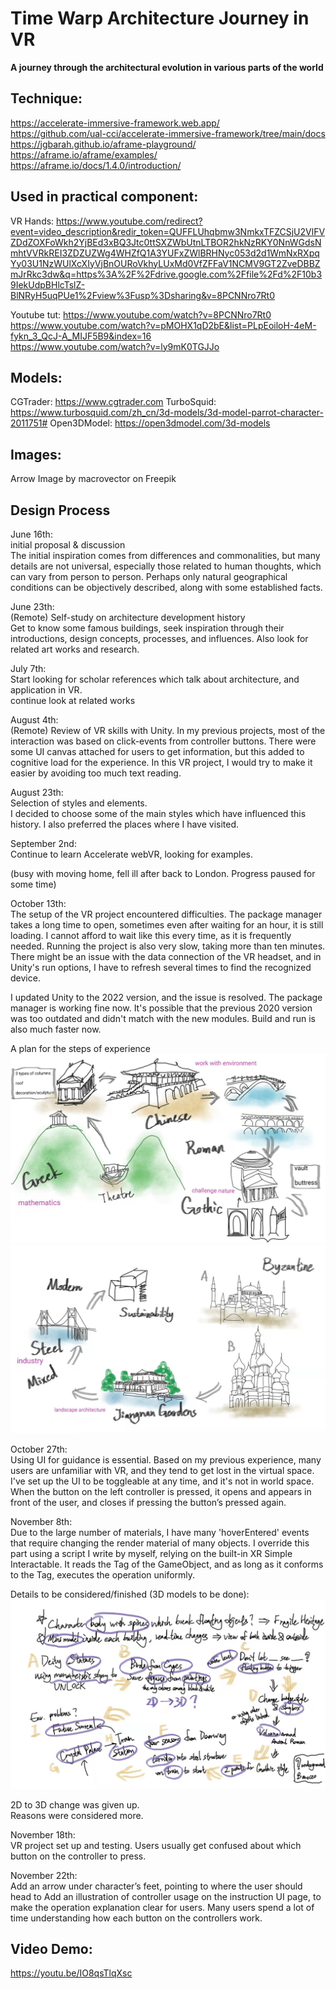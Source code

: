 # Time Warp Architecture Journey in VR
**A journey through the architectural evolution in various parts of the world**

## Technique:

https://accelerate-immersive-framework.web.app/  
https://github.com/ual-cci/accelerate-immersive-framework/tree/main/docs  
https://jgbarah.github.io/aframe-playground/  
https://aframe.io/aframe/examples/  
https://aframe.io/docs/1.4.0/introduction/  

## Used in practical component: 
VR Hands: https://www.youtube.com/redirect?event=video_description&redir_token=QUFFLUhqbmw3NmkxTFZCSjU2VlFVZDdZOXFoWkh2YjBEd3xBQ3Jtc0ttSXZWbUtnLTBOR2hkNzRKY0NnWGdsNmhtVVRkREI3ZDZUZWg4WHZfQ1A3YUFxZWlBRHNyc053d2d1WmNxRXpqYy03U1NzWUlXcXIyVjBnOURoVkhyLUxMd0VfZFFaV1NCMV9GT2ZveDBBZmJrRkc3dw&q=https%3A%2F%2Fdrive.google.com%2Ffile%2Fd%2F10b39IekUdpBHlcTslZ-BlNRyH5uqPUe1%2Fview%3Fusp%3Dsharing&v=8PCNNro7Rt0  

Youtube tut: https://www.youtube.com/watch?v=8PCNNro7Rt0  
https://www.youtube.com/watch?v=pMOHX1qD2bE&list=PLpEoiloH-4eM-fykn_3_QcJ-A_MIJF5B9&index=16  
https://www.youtube.com/watch?v=ly9mK0TGJJo  

## Models:
CGTrader: https://www.cgtrader.com
TurboSquid: https://www.turbosquid.com/zh_cn/3d-models/3d-model-parrot-character-2011751#
Open3DModel: https://open3dmodel.com/3d-models

## Images:
Arrow Image by macrovector on Freepik  

## Design Process
June 16th:  
initial proposal & discussion  
The initial inspiration comes from differences and commonalities, but many details are not universal, especially those related to human thoughts, which can vary from person to person. Perhaps only natural geographical conditions can be objectively described, along with some established facts.  

June 23th:  
(Remote) Self-study on architecture development history  
Get to know some famous buildings, seek inspiration through their introductions, design concepts, processes, and influences.
Also look for related art works and research.  

July 7th:  
Start looking for scholar references which talk about architecture, and application in VR.  
continue look at related works  

August 4th:  
(Remote) Review of VR skills with Unity. In my previous projects, most of the interaction was based on click-events from controller buttons. There were some UI canvas attached for users to get information, but this added to cognitive load for the experience. In this VR project, I would try to make it easier by avoiding too much text reading.  

August 23th:  
Selection of styles and elements.  
I decided to choose some of the main styles which have influenced this history. I also preferred the places where I have visited.  

September 2nd:  
Continue to learn Accelerate webVR, looking for examples.  

(busy with moving home, fell ill after back to London. Progress paused for some time)

October 13th:  
The setup of the VR project encountered difficulties. The package manager takes a long time to open, sometimes even after waiting for an hour, it is still loading. I cannot afford to wait like this every time, as it is frequently needed. Running the project is also very slow, taking more than ten minutes. There might be an issue with the data connection of the VR headset, and in Unity's run options, I have to refresh several times to find the recognized device.  

I updated Unity to the 2022 version, and the issue is resolved. The package manager is working fine now. It's possible that the previous 2020 version was too outdated and didn't match with the new modules. Build and run is also much faster now.  

A plan for the steps of experience  
![Image text](https://github.com/RebeccaSY/InteractiveArchitecture/blob/main/sketches/plan01.png)  
![Image text](https://github.com/RebeccaSY/InteractiveArchitecture/blob/main/sketches/plan02.png)  

October 27th:  
Using UI for guidance is essential. Based on my previous experience, many users are unfamiliar with VR, and they tend to get lost in the virtual space. I've set up the UI to be toggleable at any time, and it's not in world space. When the button on the left controller is pressed, it opens and appears in front of the user, and closes if pressing the button’s pressed again.  

November 8th:  
Due to the large number of materials, I have many 'hoverEntered' events that require changing the render material of many objects. I override this part using a script I write by myself, relying on the built-in XR Simple Interactable. It reads the Tag of the GameObject, and as long as it conforms to the Tag, executes the operation uniformly.

Details to be considered/finished (3D models to be done):  
![Image text](https://github.com/RebeccaSY/InteractiveArchitecture/blob/main/sketches/plan_more.png)  
  
2D to 3D change was given up.  
Reasons were considered more.  
  
November 18th:  
VR project set up and testing. Users usually get confused about which button on the controller to press.

November 22th:  
Add an arrow under character’s feet, pointing to where the user should head to
Add an illustration of controller usage on the instruction UI page, to make the operation explanation clear for users. Many users spend a lot of time understanding how each button on the controllers work.  

## Video Demo: 
https://youtu.be/IO8qsTlqXsc  


